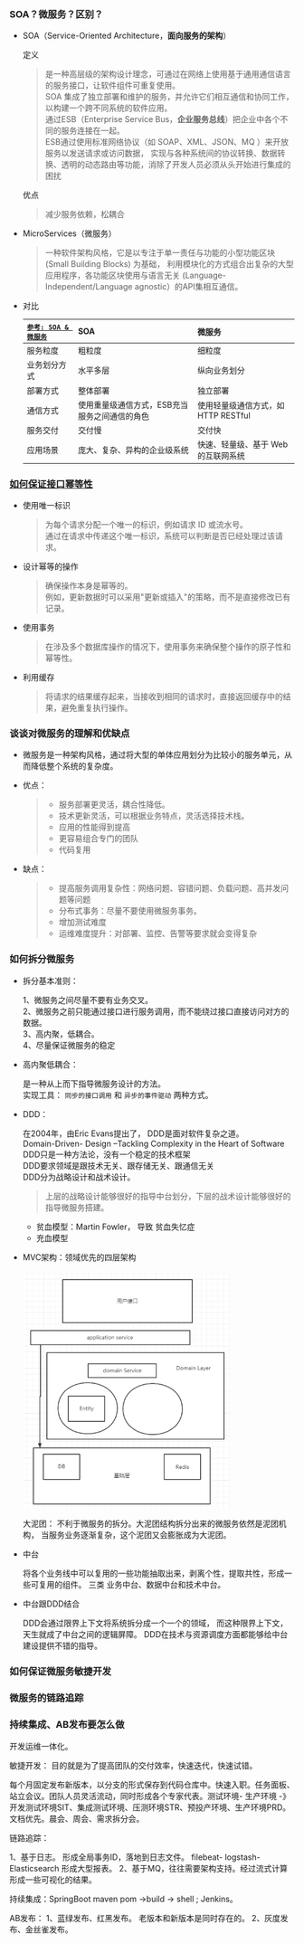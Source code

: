 ### **SOA**？微服务？区别？

- SOA（Service-Oriented Architecture，**面向服务的架构**）

  定义

  > 是一种高层级的架构设计理念，可通过在网络上使用基于通用通信语言的服务接口，让软件组件可重复使用。  
  > SOA 集成了独立部署和维护的服务，并允许它们相互通信和协同工作，以构建一个跨不同系统的软件应用。  
  > 通过ESB（Enterprise Service Bus，**企业服务总线**）把企业中各个不同的服务连接在一起。  
  > ESB通过使用标准网络协议（如 SOAP、XML、JSON、MQ ）来开放服务以发送请求或访问数据，
  > 实现与各种系统间的协议转换、数据转换、透明的动态路由等功能，消除了开发人员必须从头开始进行集成的困扰

  优点

  > 减少服务依赖，松耦合

- MicroServices（微服务）

  > 一种软件架构风格，它是以专注于单一责任与功能的小型功能区块 (Small Building Blocks) 为基础，
  > 利用模块化的方式组合出复杂的大型应用程序，各功能区块使用与语言无关 (Language-Independent/Language agnostic）的API集相互通信。

- 对比

  | [`参考: SOA & 微服务`](https://cloud.tencent.com/developer/article/1985737) | SOA                                           | 微服务                              |
  | :----------------------------------------------------------- | :-------------------------------------------- | ----------------------------------- |
  | 服务粒度                                                     | 粗粒度                                        | 细粒度                              |
  | 业务划分方式                                                 | 水平多层                                      | 纵向业务划分                        |
  | 部署方式                                                     | 整体部署                                      | 独立部署                            |
  | 通信方式                                                     | 使用重量级通信方式，ESB充当服务之间通信的角色 | 使用轻量级通信方式，如HTTP RESTful  |
  | 服务交付                                                     | 交付慢                                        | 交付快                              |
  | 应用场景                                                     | 庞大、复杂、异构的企业级系统                  | 快速、轻量级、基于 Web 的互联网系统 |



### [如何保证接口幂等性](https://developer.aliyun.com/article/1588259)

- 使用唯一标识

  > 为每个请求分配一个唯一的标识，例如请求 ID 或流水号。  
  > 通过在请求中传递这个唯一标识，系统可以判断是否已经处理过该请求。

- 设计幂等的操作

  > 确保操作本身是幂等的。  
  > 例如，更新数据时可以采用"更新或插入"的策略，而不是直接修改已有记录。

- 使用事务

  > 在涉及多个数据库操作的情况下，使用事务来确保整个操作的原子性和幂等性。

- 利用缓存

  > 将请求的结果缓存起来，当接收到相同的请求时，直接返回缓存中的结果，避免重复执行操作。




### 谈谈对微服务的理解和优缺点

- 微服务是一种架构风格，通过将大型的单体应用划分为比较小的服务单元，从而降低整个系统的复杂度。

- 优点：

  > - 服务部署更灵活，耦合性降低。
  > - 技术更新灵活，可以根据业务特点，灵活选择技术栈。
  > - 应用的性能得到提高
  > - 更容易组合专门的团队
  > - 代码复用

- 缺点：

  > - 提高服务调用复杂性：网络问题、容错问题、负载问题、高并发问题等问题
  > - 分布式事务：尽量不要使用微服务事务。
  > - 增加测试难度
  > - 运维难度提升：对部署、监控、告警等要求就会变得复杂

### 如何拆分微服务

- 拆分基本准则：  

  1、微服务之间尽量不要有业务交叉。  
  2、微服务之前只能通过接口进行服务调用，而不能绕过接口直接访问对方的数据。  
  3、高内聚，低耦合。  
  4、尽量保证微服务的稳定 

- 高内聚低耦合：

  是一种从上而下指导微服务设计的方法。  
  实现工具： `同步的接口调用` 和 `异步的事件驱动` 两种方式。

- DDD： 

  在2004年，由Eric Evans提出了， DDD是面对软件复杂之道。  
  Domain-Driven- Design –Tackling Complexity in the Heart of Software   
  DDD只是一种方法论，没有一个稳定的技术框架  
  DDD要求领域是跟技术无关、跟存储无关、跟通信无关  
  DDD分为战略设计和战术设计。  

  > 上层的战略设计能够很好的指导中台划分，下层的战术设计能够很好的指导微服务搭建。

  - 贫血模型：Martin Fowler， 导致 贫血失忆症
  - 充血模型

- MVC架构：领域优先的四层架构

  <img src="../pictures/microservice/ddd.png" alt="img" style="zoom:70%;"/>

  大泥团： 不利于微服务的拆分。大泥团结构拆分出来的微服务依然是泥团机构，
  当服务业务逐渐复杂，这个泥团又会膨胀成为大泥团。

- 中台

  将各个业务线中可以复用的一些功能抽取出来，剥离个性，提取共性，形成一些可复用的组件。
  三类 业务中台、数据中台和技术中台。 

- 中台跟DDD结合

  DDD会通过限界上下文将系统拆分成一个一个的领域， 而这种限界上下文，天生就成了中台之间的逻辑屏障。
  DDD在技术与资源调度方面都能够给中台建设提供不错的指导。

### 如何保证微服务敏捷开发

### 微服务的链路追踪

### 持续集成、AB发布要怎么做

开发运维一体化。

敏捷开发： 目的就是为了提高团队的交付效率，快速迭代，快速试错。

每个月固定发布新版本，以分支的形式保存到代码仓库中。快速入职。任务面板、站立会议。团队人员灵活流动，同时形成各个专家代表。测试环境- 生产环境 -》 开发测试环境SIT、集成测试环境、压测环境STR、预投产环境、生产环境PRD。文档优先。晨会、周会、需求拆分会。

链路追踪：

1、基于日志。 形成全局事务ID，落地到日志文件。 filebeat- logstash-Elasticsearch 形成大型报表。
2、基于MQ，往往需要架构支持。经过流式计算形成一些可视化的结果。

持续集成：SpringBoot  maven pom ->build -> shell ; Jenkins。

AB发布：
1、蓝绿发布、红黑发布。 老版本和新版本是同时存在的。
2、灰度发布、金丝雀发布。



















